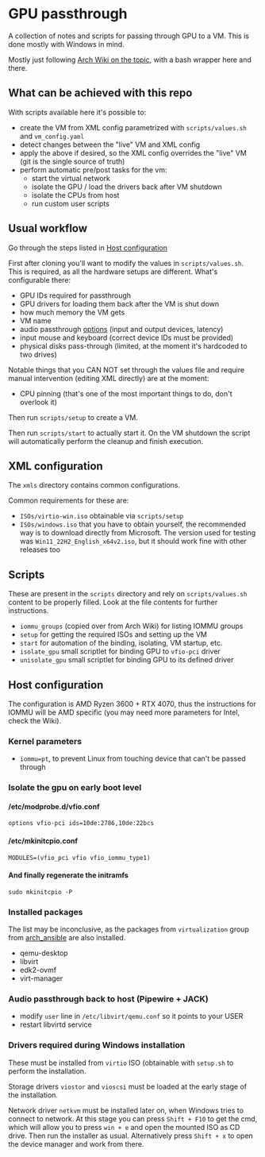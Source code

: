 # GPU passthrough

A collection of notes and scripts for passing through GPU to a VM.
This is done mostly with Windows in mind.

Mostly just following [Arch Wiki on the topic](https://wiki.archlinux.org/title/PCI_passthrough_via_OVMF),
with a bash wrapper here and there.

## What can be achieved with this repo

With scripts available here it's possible to:

- create the VM from XML config parametrized with `scripts/values.sh` and `vm_config.yaml`
- detect changes between the "live" VM and XML config
- apply the above if desired, so the XML config overrides the "live" VM (git is the single source of truth)
- perform automatic pre/post tasks for the vm:
  - start the virtual network
  - isolate the GPU / load the drivers back after VM shutdown
  - isolate the CPUs from host
  - run custom user scripts

## Usual workflow

Go through the steps listed in [Host configuration](#host-configuration)

First after cloning you'll want to modify the values in `scripts/values.sh`.
This is required, as all the hardware setups are different.
What's configurable there:

- GPU IDs required for passthrough
- GPU drivers for loading them back after the VM is shut down
- how much memory the VM gets
- VM name
- audio passthrough [options](https://wiki.archlinux.org/title/PCI_passthrough_via_OVMF#Passing_audio_from_virtual_machine_to_host_via_JACK_and_PipeWire) (input and output devices, latency)
- input mouse and keyboard (correct device IDs must be provided)
- physical disks pass-through (limited, at the moment it's hardcoded to two drives)

Notable things that you CAN NOT set through the values file and require manual intervention (editing XML directly) are at the moment:

- CPU pinning (that's one of the most important things to do, don't overlook it)

Then run `scripts/setup` to create a VM.

Then run `scripts/start` to actually start it.
On the VM shutdown the script will automatically perform the cleanup and finish execution.

## XML configuration

The `xmls` directory contains common configurations.

Common requirements for these are:

- `ISOs/virtio-win.iso` obtainable via `scripts/setup`
- `ISOs/windows.iso` that you have to obtain yourself, the recommended way is to download directly from Microsoft.
  The version used for testing was `Win11_22H2_English_x64v2.iso`, but it should work fine with other releases too

## Scripts

These are present in the `scripts` directory and rely on `scripts/values.sh` content to be properly filled.
Look at the file contents for further instructions.

- `iommu_groups` (copied over from Arch Wiki) for listing IOMMU groups
- `setup` for getting the required ISOs and setting up the VM
- `start` for automation of the binding, isolating, VM startup, etc.
- `isolate_gpu` small scriptlet for binding GPU to `vfio-pci` driver
- `unisolate_gpu` small scriptlet for binding GPU to its defined driver

## Host configuration

The configuration is AMD Ryzen 3600 + RTX 4070, thus the instructions for IOMMU will be AMD specific (you may need more
parameters for Intel, check the Wiki).

### Kernel parameters

- `iommu=pt`, to prevent Linux from touching device that can't be passed through

### Isolate the gpu on early boot level

#### /etc/modprobe.d/vfio.conf

```
options vfio-pci ids=10de:2786,10de:22bcs
```

#### /etc/mkinitcpio.conf

```
MODULES=(vfio_pci vfio vfio_iommu_type1)
```

#### And finally regenerate the initramfs

```
sudo mkinitcpio -P
```

### Installed packages

The list may be inconclusive, as the packages from `virtualization` group from [arch_ansible](https://github.com/dezeroku/arch_ansible) are also installed.

- qemu-desktop
- libvirt
- edk2-ovmf
- virt-manager

### Audio passthrough back to host (Pipewire + JACK)

- modify `user` line in `/etc/libvirt/qemu.conf` so it points to your USER
- restart libvirtd service

### Drivers required during Windows installation

These must be installed from `virtio` ISO (obtainable with `setup.sh` to perform the installation.

Storage drivers `viostor` and `vioscsi` must be loaded at the early stage of the installation.

Network driver `netkvm` must be installed later on, when Windows tries to connect to network.
At this stage you can press `Shift + F10` to get the cmd, which will allow you to press `win + e` and open
the mounted ISO as CD drive. Then run the installer as usual. Alternatively press `Shift + x` to open the device manager
and work from there.
